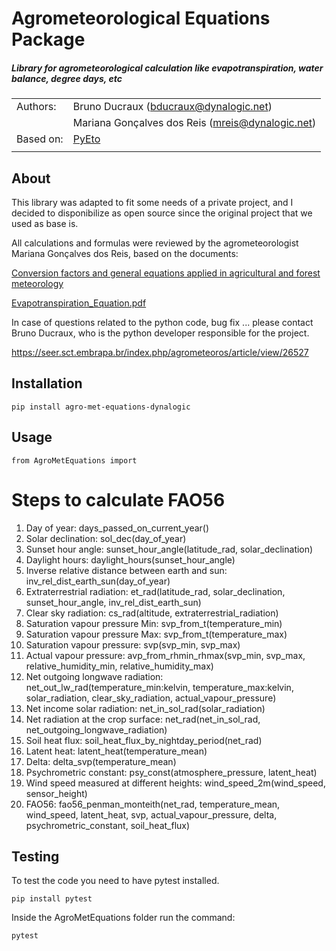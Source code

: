 Agrometeorological Equations Package
==========
##### Library for agrometeorological calculation like evapotranspiration, water balance, degree days, etc

|           |                                                    |
|-----------|----------------------------------------------------|
|Authors:   | Bruno Ducraux (bducraux@dynalogic.net)             |
|           | Mariana Gonçalves dos Reis (mreis@dynalogic.net)   |
| Based on: | [PyEto](https://github.com/woodcrafty/PyETo)       |
|           |                                                    |

About
-----------
This library was adapted to fit some needs of a private project, 
and I decided to disponibilize as open source since the original project 
that we used as base is.

All calculations and formulas were reviewed by the agrometeorologist Mariana Gonçalves dos Reis, based on the documents:

[Conversion factors and general equations applied in agricultural and forest meteorology](https://seer.sct.embrapa.br/index.php/agrometeoros/article/view/26527)

[Evapotranspiration_Equation.pdf](docs/Evapotranspiration_Equation.pdf)

In case of questions related to the python code, bug fix ...
please contact Bruno Ducraux, who is the python developer responsible for the project.


https://seer.sct.embrapa.br/index.php/agrometeoros/article/view/26527

Installation
------------
`pip install agro-met-equations-dynalogic`

Usage
-----

`from AgroMetEquations import`

# Steps to calculate FAO56

1. Day of year: days_passed_on_current_year()
2. Solar declination: sol_dec(day_of_year)
3. Sunset hour angle: sunset_hour_angle(latitude_rad, solar_declination)
4. Daylight hours: daylight_hours(sunset_hour_angle)
5. Inverse relative distance between earth and sun: inv_rel_dist_earth_sun(day_of_year)
6. Extraterrestrial radiation: et_rad(latitude_rad, solar_declination, sunset_hour_angle, inv_rel_dist_earth_sun)
7. Clear sky radiation: cs_rad(altitude, extraterrestrial_radiation)
8. Saturation vapour pressure Min: svp_from_t(temperature_min)
9. Saturation vapour pressure Max: svp_from_t(temperature_max)
10. Saturation vapour pressure: svp(svp_min, svp_max)
11. Actual vapour pressure: avp_from_rhmin_rhmax(svp_min, svp_max, relative_humidity_min, relative_humidity_max)
12. Net outgoing longwave radiation: net_out_lw_rad(temperature_min:kelvin, temperature_max:kelvin, solar_radiation, clear_sky_radiation, actual_vapour_pressure)
13. Net income solar radiation: net_in_sol_rad(solar_radiation)
14. Net radiation at the crop surface: net_rad(net_in_sol_rad, net_outgoing_longwave_radiation)
15. Soil heat flux: soil_heat_flux_by_nightday_period(net_rad)
16. Latent heat: latent_heat(temperature_mean)
17. Delta: delta_svp(temperature_mean)
18. Psychrometric constant: psy_const(atmosphere_pressure, latent_heat)
19. Wind speed measured at different heights: wind_speed_2m(wind_speed, sensor_height)
20. FAO56: fao56_penman_monteith(net_rad, temperature_mean, wind_speed, latent_heat, svp, actual_vapour_pressure, delta, psychrometric_constant, soil_heat_flux)


Testing
-------
To test the code you need to have pytest installed.

`pip install pytest`

Inside the AgroMetEquations folder run the command:

`pytest`